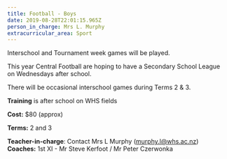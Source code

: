 ```yaml
---
title: Football - Boys
date: 2019-08-28T22:01:15.965Z
person_in_charge: Mrs L. Murphy
extracurricular_area: Sport
---
```

Interschool and Tournament week games will be played.

This year Central Football are hoping to have a Secondary School League on Wednesdays after school.  

There will be occasional interschool games during Terms 2 & 3.

**Training** is after school on WHS fields

**Cost:** $80 (approx)

**Terms:** 2 and 3

**Teacher-in-charge**:  Contact Mrs L Murphy (murphy.l@whs.ac.nz)  
**Coaches:** 1st XI - Mr Steve Kerfoot / Mr Peter Czerwonka
